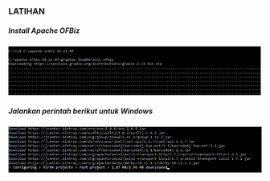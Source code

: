 ### LATIHAN
##### Install Apache OFBiz
![](https://github.com/Tyassasmita/tekn-cloud-computing/blob/master/minggu-05/0.png)
##### Jalankan perintah berikut untuk Windows
![](https://github.com/Tyassasmita/tekn-cloud-computing/blob/master/minggu-05/1.png)